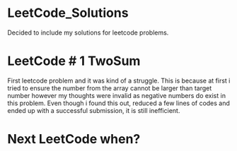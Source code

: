 # LeetCode_Solutions
Decided to include my solutions for leetcode problems.

# LeetCode # 1 TwoSum

First leetcode problem and it was kind of a struggle. This is because at first i tried to ensure the number from the array cannot be larger than target number however my thoughts were invalid as negative numbers do exist in this problem. Even though i found this out, reduced a few lines of codes and ended up with a successful submission, it is still inefficient.

# Next LeetCode when?
